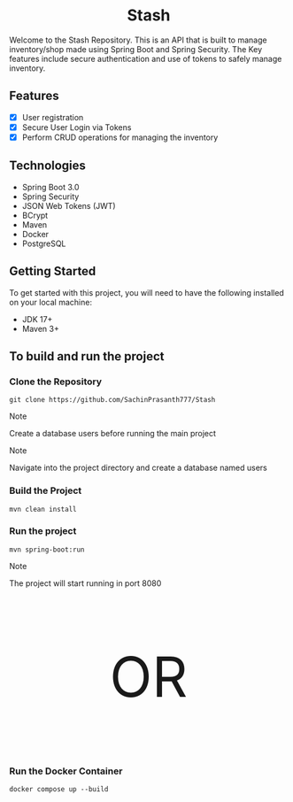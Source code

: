 <h1 align="center" id="title">Stash</h1>

<p id="description">Welcome to the Stash Repository. This is an API that is built to manage inventory/shop made using Spring Boot and Spring Security. The Key features include secure authentication and use of tokens to safely manage inventory.</p>

## Features

- [x] User registration
- [x] Secure User Login via Tokens
- [x] Perform CRUD operations for managing the inventory

## Technologies

* Spring Boot 3.0
* Spring Security
* JSON Web Tokens (JWT)
* BCrypt
* Maven
* Docker
* PostgreSQL

## Getting Started
To get started with this project, you will need to have the following installed on your local machine:

* JDK 17+
* Maven 3+

## To build and run the project

### Clone the Repository

```
git clone https://github.com/SachinPrasanth777/Stash
```

> [!NOTE]  
> Create a database users before running the main project

> [!NOTE]
> Navigate into the project directory and create a database named users

### Build the Project

```
mvn clean install
```

### Run the project

```
mvn spring-boot:run
```

> [!NOTE]
> The project will start running in port 8080

<p align="center" style="font-size: 100px;">
  OR
</p>


### Run the Docker Container

```
docker compose up --build
```
